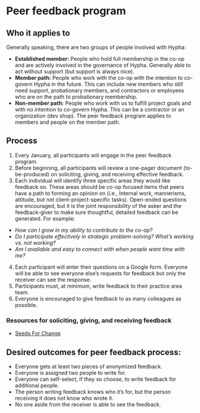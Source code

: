 # Peer feedback program

## Who it applies to
Generally speaking, there are two groups of people involved with Hypha:

- **Established member:** People who hold full membership in the co-op and are actively involved in the governance of Hypha. Generally able to act without support (but support is always nice).
- **Member path:** People who work with the co-op with the intention to co-govern Hypha in the future. This can include new members who still need support, probationary members, and contractors or employees who are on the path to probationary membership.
- **Non-member path:** People who work with us to fulfill project goals and with no intention to co-govern Hypha. This can be a contractor or an organization (dev shop).
The peer feedback program applies to members and people on the member path.


## Process
1. Every January, all participants will engage in the peer feedback program.
2. Before beginning, all participants will review a one-pager document (to-be-produced) on soliciting, giving, and receiving effective feedback.
3. Each individual will identify three specific areas they would like feedback on. These areas should be co-op focused items that peers have a path to forming an opinion on (i.e., Internal work, mannerisms, attitude, but not client-project-specific tasks). Open-ended questions are encouraged, but it is the joint responsibility of the asker and the feedback-giver to make sure thoughtful, detailed feedback can be generated. For example:
  - *How can I grow in my ability to contribute to the co-op?*
  - *Do I participate effectively in strategic problem-solving? What’s working vs. not working?*
  - *Am I available and easy to connect with when people want time with me?*
4. Each participant will enter their questions on a Google form. Everyone will be able to see everyone else’s requests for feedback but only the receiver can see the response. 
5. Participants must, at minimum, write feedback to  their practice area team.
6. Everyone is encouraged to give feedback to as many colleagues as possible.

### Resources for soliciting, giving, and receiving feedback
* [Seeds For Change](https://www.seedsforchange.org.uk/feedback.pdf)

## Desired outcomes for peer feedback process: 
- Everyone gets at least two pieces of anonymized feedback. 
- Everyone is assigned two people to write for.
- Everyone can self-select, if they so choose, to write feedback for additional people. 
- The person writing feedback knows who it’s for, but the person receiving it does not know who wrote it. 
- No one aside from the receiver is able to see the feedback. 




